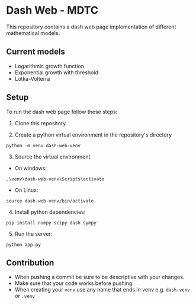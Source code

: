 # Dash Web - MDTC

This repository contains a dash web page implementation of different mathematical models.

## Current models

+ Logarithmic growth function
+ Exponential growth with threshold
+ Lotka-Volterra

## Setup

To run the dash web page follow these steps:

1. Clone this repository

2. Create a python virtual environment in the repository's directory

```
python -m venv dash-web-venv
```

3. Source the virtual environment

- On windows: 
```
.\venv\dash-web-venv\Scripts\activate
```

- On Linux:
```
source dash-web-venv/bin/activate
```

4. Install python dependencies:

```
pip install numpy scipy dash sympy
```

5. Run the server:

```
python app.py
```


## Contribution

- When pushing a commit be sure to be descriptive with your changes. 
- Make sure that your code works before pushing.
- When creating your `venv` use any name that ends in venv e.g. `dash-venv` or `.venv`
